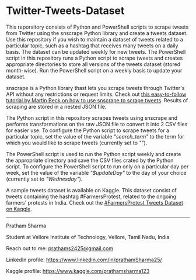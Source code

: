 # Twitter-Tweets-Dataset
This reporsitory consists of Python and PowerShell scripts to scrape tweets from Twitter using the snscrape Python library and create a tweets dataset. Use this repository if you wish to maintain a dataset of tweets related to a particular topic, such as a hashtag that receives many tweets on a daily basis. The dataset can be updated weekly for new tweets. The PowerShell script in this repository runs a Python script to scrape tweets and creates appropriate directories to store all versions of the tweets dataset (stored month-wise). Run the PowerShell script on a weekly basis to update your dataset.

snscrape is a Python library thast lets you scrape tweets through Twitter's API without any restrictions or request limits. Check out [this easy-to-follow tutorial by Martin Beck on how to use snscrape to scrape tweets](https://medium.com/better-programming/how-to-scrape-tweets-with-snscrape-90124ed006af). Results of scraping are stored in a nested JSON file.

The Python script in this repository scrapes tweets using snscrape and performs transformations on the raw JSON file to convert it into 2 CSV files for easier use. To configure the Python script to scrape tweets for a particular topic, set the value of the variable _"search_term"_ to the term for which you would like to scrape tweets (currently set to _""_).

The PowerShell script is used to run the Python script weekly and create the appropriate directory and save the CSV files crated by the Python script. To configure the PowerShell script to run only on a particular day per week, set the value of the variable _"$updateDay"_ to the day of your choice (currently set to _"Wednesday"_).

A sample tweets dataset is available on Kaggle. This dataset consist of tweets containing the hashtag #FarmersProtest, related to the ongoing farmers' protests in India. Check out the [#FarmersProtest Tweets Dataset on Kaggle](https://www.kaggle.com/prathamsharma123/farmers-protest-tweets-dataset-csv).

---

Pratham Sharma

Student at Vellore Institute of Technology, Vellore, Tamil Nadu, India

Reach out to me: prathams2425@gmail.com

LinkedIn profile: https://www.linkedin.com/in/prathamSharma25/

Kaggle profile: https://www.kaggle.com/prathamsharma123
